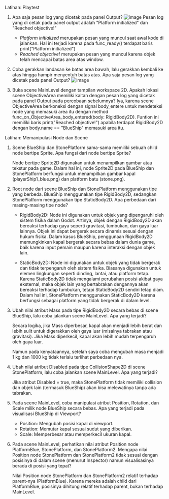 Latihan: Playtest
1. Apa saja pesan log yang dicetak pada panel Output?
   ![image](https://github.com/user-attachments/assets/43b454d6-d9fd-461d-8489-fb35ea90d5af)
   Pesan log yang di cetak pada panel output adalah "Platform initialized" dan "Reached objective!"
   - *Platform initialized* merupakan pesan yang muncul saat awal kode di jalankan. Hal ini terjadi karena pada func_ready() terdapat baris print("Platform initialized")
   - *Reached objective!* merupakan pesan yang muncul karena objek telah mencapai batas area atas window.

2. Coba gerakkan landasan ke batas area bawah, lalu gerakkan kembali ke atas hingga hampir menyentuh batas atas. Apa saja pesan log yang dicetak pada panel Output?
   ![image](https://github.com/user-attachments/assets/b97dd46d-0c8c-48a1-abfd-6e3c35c095c1)

3. Buka scene MainLevel dengan tampilan workspace 2D. Apakah lokasi scene ObjectiveArea memiliki kaitan dengan pesan log yang dicetak pada panel Output pada percobaan sebelumnya?
Iya, karena scene ObjectiveArea berkoneksi dengan signal body_entere untuk mendeteksi node yang memasuki area itu dengan method func_on_ObjectiveArea_body_entered(body: RigidBody2D). Funtion ini memiliki baris print("Reached objective!") apabila terdapat RigidBody2D dengan body.name == "BlueShip" memasuki area itu.

Latihan: Memanipulasi Node dan Scene
1. Scene BlueShip dan StonePlatform sama-sama memiliki sebuah child node bertipe Sprite. Apa fungsi dari node bertipe Sprite?

   Node bertipe Sprite2D digunakan untuk menampilkan gambar atau tekstur pada game. Dalam hal ini, node Sprite2D pada BlueShip dan StonePlatform berfungsi untuk menampilkan gambar kapal (playerShip1_blue.png) dan platform batu (stone.png).

2. Root node dari scene BlueShip dan StonePlatform menggunakan tipe yang berbeda. BlueShip menggunakan tipe RigidBody2D, sedangkan StonePlatform menggunakan tipe StaticBody2D. Apa perbedaan dari masing-masing tipe node?

   - RigidBody2D: Node ini digunakan untuk objek yang dipengaruhi oleh sistem fisika dalam Godot. Artinya, objek dengan RigidBody2D akan bereaksi terhadap gaya seperti gravitasi, tumbukan, dan gaya luar lainnya. Objek ini dapat bergerak secara dinamis sesuai dengan hukum fisika. Dalam kasus BlueShip, penggunaan RigidBody2D memungkinkan kapal bergerak secara bebas dalam dunia game, baik karena input pemain maupun karena interaksi dengan objek lain.

   - StaticBody2D: Node ini digunakan untuk objek yang tidak bergerak dan tidak terpengaruh oleh sistem fisika. Biasanya digunakan untuk elemen lingkungan seperti dinding, lantai, atau platform tetap. Karena StaticBody2D tidak mengalami perubahan posisi akibat gaya eksternal, maka objek lain yang bertabrakan dengannya akan bereaksi terhadap tumbukan, tetapi StaticBody2D sendiri tetap diam. Dalam hal ini, StonePlatform menggunakan StaticBody2D karena berfungsi sebagai platform yang tidak bergerak di dalam level.

3. Ubah nilai atribut Mass pada tipe RigidBody2D secara bebas di scene BlueShip, lalu coba jalankan scene MainLevel. Apa yang terjadi?

   Secara logika, jika Mass diperbesar, kapal akan menjadi lebih berat dan lebih sulit untuk digerakkan oleh gaya luar (misalnya tabrakan atau gravitasi). Jika Mass diperkecil, kapal akan lebih mudah terpengaruh oleh gaya luar.
   
   Namun pada kenyataannya, setelah saya coba mengubah masa menjadi 1 kg dan 1000 kg tidak terlalu terlihat perbedaan nya.

4. Ubah nilai atribut Disabled pada tipe CollisionShape2D di scene StonePlatform, lalu coba jalankan scene MainLevel. Apa yang terjadi?

   Jika atribut Disabled = true, maka StonePlatform tidak memiliki collision dan objek lain (termasuk BlueShip) akan bisa melewatinya tanpa ada tabrakan.

5. Pada scene MainLevel, coba manipulasi atribut Position, Rotation, dan Scale milik node BlueShip secara bebas. Apa yang terjadi pada visualisasi BlueShip di Viewport?
   - Position: Mengubah posisi kapal di viewport.
   - Rotation: Memutar kapal sesuai sudut yang diberikan.
   - Scale: Memperbesar atau memperkecil ukuran kapal.

6. Pada scene MainLevel, perhatikan nilai atribut Position node PlatformBlue, StonePlatform, dan StonePlatform2. Mengapa nilai Position node StonePlatform dan StonePlatform2 tidak sesuai dengan posisinya di dalam scene (menurut Inspector) namun visualisasinya berada di posisi yang tepat?

   Nilai Position node StonePlatform dan StonePlatform2 relatif terhadap parent-nya (PlatformBlue). Karena mereka adalah child dari PlatformBlue, posisinya dihitung relatif terhadap parent, bukan terhadap MainLevel.
